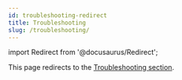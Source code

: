 ```yaml
---
id: troubleshooting-redirect
title: Troubleshooting
slug: /troubleshooting/
---
```


import Redirect from '@docusaurus/Redirect';

<Redirect to="../07-troubleshooting/" />

This page redirects to the [Troubleshooting section](../07-troubleshooting/).